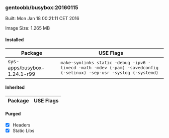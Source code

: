 ### gentoobb/busybox:20160115
Built: Mon Jan 18 00:21:11 CET 2016

Image Size: 1.265 MB
#### Installed
Package | USE Flags
--------|----------
sys-apps/busybox-1.24.1-r99 | `make-symlinks static -debug -ipv6 -livecd -math -mdev (-pam) -savedconfig (-selinux) -sep-usr -syslog (-systemd)`
#### Inherited
Package | USE Flags
--------|----------
#### Purged
- [x] Headers
- [x] Static Libs
